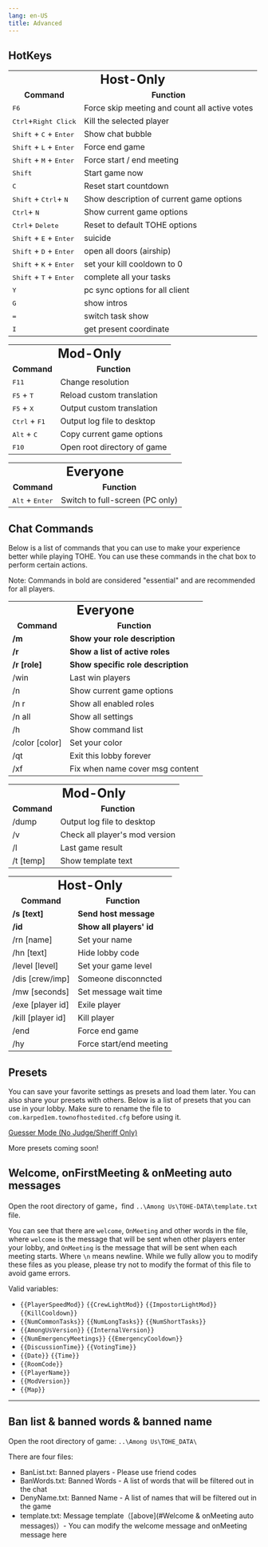 ```yaml
---
lang: en-US
title: Advanced
---
```


## HotKeys

<table>
<tr>
<td colspan="3" align="center">
<strong style="font-size: 25px">
<b>Host-Only</b>
</strong>
</td>
</tr>
<tr>
<td align="center"><b>Command</b></td>
<td align="center"><b>Function</b></td>
</tr>
<tr>
<td><kbd>F6</kbd></td>
<td>Force skip meeting and count all active votes</td>
</tr>
<tr>
<td><kbd>Ctrl</kbd>+<kbd>Right Click</kbd></td>
<td>Kill the selected player</td>
</tr>
<tr>
<td><kbd>Shift</kbd> + <kbd>C</kbd> + <kbd>Enter</kbd></td>
<td>Show chat bubble</td>
</tr>
<tr>
<td><kbd>Shift</kbd> + <kbd>L</kbd> + <kbd>Enter</kbd></td>
<td>Force end game</td>
</tr>
<tr>
<td><kbd>Shift</kbd> + <kbd>M</kbd> + <kbd>Enter</kbd></td>
<td>Force start / end meeting</td>
</tr>
<tr>
<td><kbd>Shift</kbd></td>
<td>Start game now</td>
</tr>
<tr>
<td><kbd>C</kbd></td>
<td>Reset start countdown</td>
</tr>
<tr>
<td><kbd>Shift</kbd> + <kbd>Ctrl</kbd>+ <kbd>N</kbd></td>
<td>Show description of current game options</td>
</tr>
<tr>
<td><kbd>Ctrl</kbd>+ <kbd>N</kbd></td>
<td>Show current game options</td>
</tr>
<tr>
<td><kbd>Ctrl</kbd>+ <kbd>Delete</kbd></td>
<td>Reset to default TOHE options</td>
</tr>
<tr>
<td><kbd>Shift</kbd> + <kbd>E</kbd> + <kbd>Enter</kbd></td>
<td>suicide</td>
</tr>
<tr>
<td><kbd>Shift</kbd> + <kbd>D</kbd> + <kbd>Enter</kbd></td>
<td>open all doors (airship)</td>
</tr>
<tr>
<td><kbd>Shift</kbd> + <kbd>K</kbd> + <kbd>Enter</kbd></td>
<td>set your kill cooldown to 0</td>
</tr>
<tr>
<td><kbd>Shift</kbd> + <kbd>T</kbd> + <kbd>Enter</kbd></td>
<td>complete all your tasks</td>
</tr>
<tr>
<td><kbd>Y</kbd></td>
<td>pc sync options for all client</td>
</tr>
<tr>
<td><kbd>G</kbd></td>
<td>show intros</td>
</tr>
<tr>
<td><kbd>=</kbd></td>
<td>switch task show</td>
</tr>
<tr>
<td><kbd>I</kbd></td>
<td>get present coordinate</td>
</tr>
</table>

<table>
<tr>
<td colspan="3" align="center">
<strong style="font-size: 25px">
<b>Mod-Only</b>
</strong>
</td>
</tr>
<tr>
<td align="center"> <b>Command</b></td>
<td align="center"> <b>Function</b></td>
</tr>
<tr>
<td><kbd>F11</kbd></td>
<td>Change resolution</td>
</tr>
<tr>
<td><kbd>F5</kbd> + <kbd>T</kbd></td>
<td>Reload custom translation</td>
</tr>
<tr>
<td><kbd>F5</kbd> + <kbd>X</kbd></td>
<td>Output custom translation</td>
</tr>
<tr>
<td><kbd>Ctrl</kbd> + <kbd>F1</kbd></td>
<td>Output log file to desktop</td>
</tr>
<tr>
<td><kbd>Alt</kbd> + <kbd>C</kbd></td>
<td>Copy current game options</td>
</tr>
<tr>
<td><kbd>F10</kbd></td>
<td>Open root directory of game</td>
</tr>
</table>

<table>
<tr>
<td colspan="3" align="center">
<strong style="font-size: 25px">
<b>Everyone</b>
</strong>
</td>
</tr>
<tr>
<td align="center"> <b>Command</b></td>
<td align="center"> <b>Function</b></td>
</tr>
<tr>
<td><kbd>Alt</kbd> + <kbd>Enter</kbd></td>
<td>Switch to full-screen (PC only)</td>
</tr>
</table>

## Chat Commands

Below is a list of commands that you can use to make your experience better while playing TOHE. You can use these commands in the chat box to perform certain actions.

Note: Commands in bold are considered "essential" and are recommended for all players.

<table>
<tr>
<td colspan="3" align="center">
<strong style="font-size: 25px">
<b>Everyone</b>
</strong>
</td></tr>
<tr>
<td align="center"> <b>Command</b></td>
<td align="center"> <b>Function</b></td>
</tr>
<tr>
<td><b>/m</b></td>
<td><b>Show your role description</b></td>
</tr>
<tr>
<td><b>/r</b></td>
<td><b>Show a list of active roles</b></td>
</tr>
<tr>
<td><b>/r [role]</b></td>
<td><b>Show specific role description</b></td>
</tr>
<tr>
<td>/win</td>
<td>Last win players</td>
</tr>
<tr>
<td>/n</td>
<td>Show current game options</td>
</tr>
<tr>
<td>/n r</td>
<td>Show all enabled roles</td>
</tr>
<tr>
<td>/n all</td>
<td>Show all settings</td>
</tr>
<tr>
<td>/h</td>
<td>Show command list</td>
</tr>
<tr>
<td>/color [color]</td>
<td>Set your color</td>
</tr>
<tr>
<td>/qt</td>
<td>Exit this lobby forever</td>
</tr>
<tr>
<td>/xf</td>
<td>Fix when name cover msg content</td>
</tr>
</table>

<table>
<tr>
<td colspan="3" align="center">
<strong style="font-size: 25px">
<b>Mod-Only</b>
</strong>
</td>
</tr>
<tr>
<td align="center"> <b>Command</b></td>
<td align="center"> <b>Function</b></td>
</tr>
<tr>
<td>/dump</td>
<td>Output log file to desktop</td>
</tr>
<tr>
<td>/v</td>
<td>Check all player's mod version</td>
</tr>
<tr>
<td>/l</td>
<td>Last game result</td>
</tr>
<tr>
<td>/t [temp]</td>
<td>Show template text</td>
</tr>
</table>

<table>
<tr>
<td colspan="3" align="center">
<strong style="font-size: 25px">
<b>Host-Only</b>
</strong>
</td>
</tr>
<tr>
<td align="center"> <b>Command</b></td>
<td align="center"> <b>Function</b></td>
</tr>
<tr>
<td><b>/s [text]</b></td>
<td><b>Send host message</b></td>
</tr>
<tr>
<td><b>/id</b></td>
<td><b>Show all players' id</b></td>
</tr>
<tr>
<td>/rn [name]</td>
<td>Set your name</td>
</tr>
<tr>
<td>/hn [text]</td>
<td>Hide lobby code</td>
</tr>
<tr>
<td>/level [level]</td>
<td>Set your game level</td>
</tr>
<tr>
<td>/dis [crew/imp]</td>
<td>Someone disconncted</td>
</tr>
<tr>
<td>/mw [seconds]</td>
<td>Set message wait time</td>
</tr>
<tr>
<td>/exe [player id]</td>
<td>Exile player</td>
</tr>
<tr>
<td>/kill [player id]</td>
<td>Kill player</td>
</tr>
<tr>
<td>/end</td>
<td>Force end game</td>
</tr>
<tr>
<td>/hy</td>
<td>Force start/end meeting</td>
</tr>
</table>

## Presets

You can save your favorite settings as presets and load them later. You can also share your presets with others. Below is a list of presets that you can use in your lobby. Make sure to rename the file to `com.karped1em.townofhostedited.cfg` before using it.

<a href="presets/Guesser1.cfg" download>Guesser Mode (No Judge/Sheriff Only)</a>

More presets coming soon!

## Welcome, onFirstMeeting & onMeeting auto messages

Open the root directory of game，find `..\Among Us\TOHE-DATA\template.txt` file.

You can see that there are `welcome`, `OnMeeting` and other words in the file, where `welcome` is the message that will be sent when other players enter your lobby, and `OnMeeting` is the message that will be sent when each meeting starts. Where `\n` means newline. While we fully allow you to modify these files as you please, please try not to modify the format of this file to avoid game errors.

Valid variables:

- `{{PlayerSpeedMod}}` `{{CrewLightMod}}` `{{ImpostorLightMod}}` `{{KillCooldown}}`
- `{{NumCommonTasks}}`  `{{NumLongTasks}}` `{{NumShortTasks}}`
- `{{AmongUsVersion}}` `{{InternalVersion}}`
- `{{NumEmergencyMeetings}}` `{{EmergencyCooldown}}`
- `{{DiscussionTime}}` `{{VotingTime}}`
- `{{Date}}` `{{Time}}`
- `{{RoomCode}}`
- `{{PlayerName}}`
- `{{ModVersion}}`
- `{{Map}}`
---

## Ban list & banned words & banned name

Open the root directory of game: `..\Among Us\TOHE_DATA\`

There are four files:

- BanList.txt: Banned players - Please use friend codes
- BanWords.txt: Banned Words - A list of words that will be filtered out in the chat
- DenyName.txt: Banned Name - A list of names that will be filtered out in the game
- template.txt: Message template（[above](#Welcome & onMeeting auto messages)）- You can modify the welcome message and onMeeting message here
